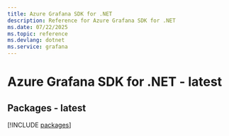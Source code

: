 ```yaml
---
title: Azure Grafana SDK for .NET
description: Reference for Azure Grafana SDK for .NET
ms.date: 07/22/2025
ms.topic: reference
ms.devlang: dotnet
ms.service: grafana
---
```

# Azure Grafana SDK for .NET - latest
## Packages - latest
[!INCLUDE [packages](grafana-index.md)]